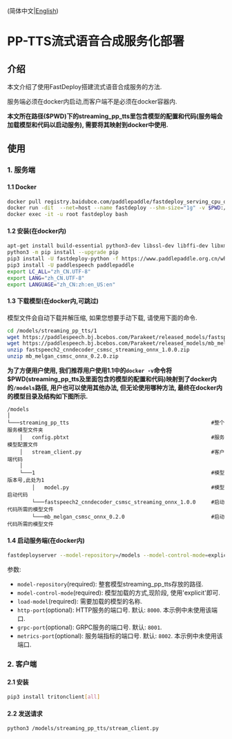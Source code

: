 (简体中文|[English](./README.md))

# PP-TTS流式语音合成服务化部署

## 介绍
本文介绍了使用FastDeploy搭建流式语音合成服务的方法.

服务端必须在docker内启动,而客户端不是必须在docker容器内.

**本文所在路径($PWD)下的streaming_pp_tts里包含模型的配置和代码(服务端会加载模型和代码以启动服务), 需要将其映射到docker中使用.**

## 使用
### 1. 服务端
#### 1.1 Docker
```bash
docker pull registry.baidubce.com/paddlepaddle/fastdeploy_serving_cpu_only:22.09
docker run -dit  --net=host --name fastdeploy --shm-size="1g" -v $PWD:/models registry.baidubce.com/paddlepaddle/fastdeploy_serving_cpu_only:22.09
docker exec -it -u root fastdeploy bash
```

#### 1.2 安装(在docker内)
```bash
apt-get install build-essential python3-dev libssl-dev libffi-dev libxml2 libxml2-dev libxslt1-dev zlib1g-dev libsndfile1 language-pack-zh-hans wget zip
python3 -m pip install --upgrade pip
pip3 install -U fastdeploy-python -f https://www.paddlepaddle.org.cn/whl/fastdeploy.html
pip3 install -U paddlespeech paddlepaddle
export LC_ALL="zh_CN.UTF-8"
export LANG="zh_CN.UTF-8"
export LANGUAGE="zh_CN:zh:en_US:en"
```

#### 1.3 下载模型(在docker内,可跳过)

模型文件会自动下载并解压缩, 如果您想要手动下载, 请使用下面的命令.

```bash
cd /models/streaming_pp_tts/1
wget https://paddlespeech.bj.bcebos.com/Parakeet/released_models/fastspeech2/fastspeech2_cnndecoder_csmsc_streaming_onnx_1.0.0.zip
wget https://paddlespeech.bj.bcebos.com/Parakeet/released_models/mb_melgan/mb_melgan_csmsc_onnx_0.2.0.zip
unzip fastspeech2_cnndecoder_csmsc_streaming_onnx_1.0.0.zip
unzip mb_melgan_csmsc_onnx_0.2.0.zip
```
**为了方便用户使用, 我们推荐用户使用1.1中的`docker -v`命令将$PWD(streaming_pp_tts及里面包含的模型的配置和代码)映射到了docker内的`/models`路径, 用户也可以使用其他办法, 但无论使用哪种方法, 最终在docker内的模型目录及结构如下图所示.**

```
/models 
│
└───streaming_pp_tts                                              #整个服务模型文件夹
    │   config.pbtxt                                              #服务模型配置文件
    │   stream_client.py                                          #客户端代码
    │
    └───1                                                         #模型版本号,此处为1
        │   model.py                                              #模型启动代码
        └───fastspeech2_cnndecoder_csmsc_streaming_onnx_1.0.0     #启动代码所需的模型文件
        └───mb_melgan_csmsc_onnx_0.2.0                            #启动代码所需的模型文件

```

#### 1.4 启动服务端(在docker内)
```bash
fastdeployserver --model-repository=/models --model-control-mode=explicit --load-model=streaming_pp_tts
```

参数:
  - `model-repository`(required): 整套模型streaming_pp_tts存放的路径.
  - `model-control-mode`(required): 模型加载的方式,现阶段, 使用'explicit'即可.
  - `load-model`(required): 需要加载的模型的名称.
  - `http-port`(optional): HTTP服务的端口号. 默认: `8000`. 本示例中未使用该端口.
  - `grpc-port`(optional): GRPC服务的端口号. 默认: `8001`.
  - `metrics-port`(optional): 服务端指标的端口号. 默认: `8002`. 本示例中未使用该端口.

### 2. 客户端
#### 2.1 安装
```bash
pip3 install tritonclient[all]
```

#### 2.2 发送请求
```bash
python3 /models/streaming_pp_tts/stream_client.py
```
